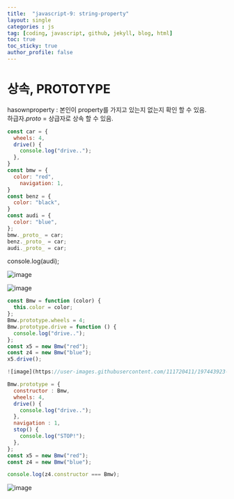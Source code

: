```yaml
---
title:  "javascript-9: string-property"
layout: single
categories : js
tag: [coding, javascript, github, jekyll, blog, html]
toc: true
toc_sticky: true
author_profile: false
---
```


# 상속, PROTOTYPE

hasownproperty : 본인이 property를 가지고 있는지 없는지 확인 할 수 있음.
<br>
하급자._proto_ = 상급자로 상속 할 수 있음.

```js
const car = {
  wheels: 4,
  drive() {
    console.log("drive..");
  },
}
const bmw = {
  color: "red",
    navigation: 1,
}
const benz = {
  color: "black",
}
const audi = {
  color: "blue",
};
bmw._proto_ = car;
benz._proto_ = car;
audi._proto_ = car;
```

console.log(audi);

![image](https://user-images.githubusercontent.com/111720411/197443843-25ad0e17-7b24-448f-8601-9862f0260335.png)

![image](https://user-images.githubusercontent.com/111720411/197442409-c75e6e2e-df0e-4e68-b532-750c35d07b7a.png)

```js
const Bmw = function (color) {
  this.color = color;
};
Bmw.prototype.wheels = 4;
Bmw.prototype.drive = function () {
  console.log("drive..");
};
const x5 = new Bmw("red");
const z4 = new Bmw("blue");
x5.drive();

![image](https://user-images.githubusercontent.com/111720411/197443923-859423f5-7cde-43d4-bed8-4d058fb50932.png)

Bmw.prototype = {
  constructor : Bmw,
  wheels: 4,
  drive() {
    console.log("drive..");
  },
  navigation : 1,
  stop() {
    console.log("STOP!");
  },
};
const x5 = new Bmw("red");
const z4 = new Bmw("blue");

console.log(z4.constructor === Bmw);
```

![image](https://user-images.githubusercontent.com/111720411/197444000-7da193a6-ea60-43de-b297-4e007a08dee0.png)

